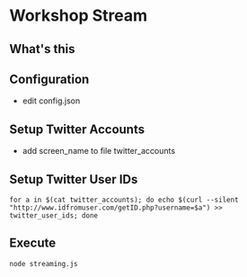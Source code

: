 # Workshop Stream

## What's this

## Configuration
- edit config.json

## Setup Twitter Accounts
- add screen_name to file twitter_accounts

## Setup Twitter User IDs
	for a in $(cat twitter_accounts); do echo $(curl --silent "http://www.idfromuser.com/getID.php?username=$a") >> twitter_user_ids; done

## Execute
	node streaming.js

